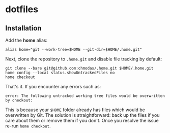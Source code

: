 # dotfiles

## Installation
Add the **home** alias:

```
alias home="git --work-tree=$HOME --git-dir=$HOME/.home.git"
```

Next, clone the repository to `.home.git` and disable file tracking by default:

```
git clone --bare git@github.com:chmodas/.home.git $HOME/.home.git
home config --local status.showUntrackedFiles no
home checkout
```

That's it. If you encounter any errors such as:

```
error: The following untracked working tree files would be overwritten by checkout:
```

This is because your `$HOME` folder already has files which would be overwritten by Git. The
solution is straightforward: back up the files if you care about them or remove them if you don't.
Once you resolve the issue re-run `home checkout`.
